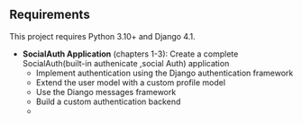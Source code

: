 ## Requirements

This project requires Python 3.10+ and Django 4.1.

- **SocialAuth Application** (chapters 1-3): Create a complete SocialAuth(built-in authenicate ,social Auth) application
  - Implement authentication using the Django authentication framework
  - Extend the user model with a custom profile model
  - Use the Diango messages framework
  - Build a custom authentication backend
  - 
  
